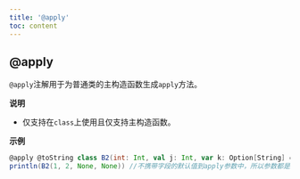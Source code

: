 ```yaml
---
title: '@apply'
toc: content
---
```


## @apply

`@apply`注解用于为普通类的主构造函数生成`apply`方法。

**说明**

- 仅支持在`class`上使用且仅支持主构造函数。

**示例**

```scala
@apply @toString class B2(int: Int, val j: Int, var k: Option[String] = None, t: Option[Long] = Some(1L))
println(B2(1, 2, None, None)) //不携带字段的默认值到apply参数中，所以参数都是必传
```
